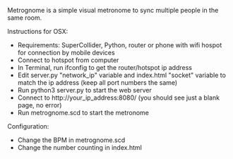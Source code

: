 Metrognome is a simple visual metronome to sync multiple people in the same room.


Instructions for OSX:
- Requirements: SuperCollider, Python, router or phone with wifi hospot for connection by mobile devices
- Connect to hotspot from computer
- In Terminal, run ifconfig to get the router/hotspot ip address
- Edit server.py "network_ip" variable and index.html "socket" variable to match the ip address (keep all port numbers the same)
- Run python3 server.py to start the web server
- Connect to http://your_ip_address:8080/ (you should see just a blank page, no error)
- Run metrognome.scd to start the metronome

Configuration:
- Change the BPM in metrognome.scd
- Change the number counting in index.html
